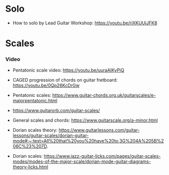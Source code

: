 # Solo
- How to solo by Lead Guitar Workshop: https://youtu.be/riXKUUjJFK8

# Scales
### Video
- Pentatonic scale video: https://youtu.be/uuraAIKyPiQ
- CAGED progression of chords on guitar fretboard: https://youtu.be/0Qp26KcDrGw
- Pentatonic scales: https://www.guitar-chords.org.uk/guitarscales/e-majorpentatonic.html
- https://www.guitarorb.com/guitar-scales/

- General scales and chords: https://www.guitarscale.org/a-minor.html
- Dorian scales theory: https://www.guitarlessons.com/guitar-lessons/guitar-scales/dorian-guitar-mode#:~:text=All%20that%20you%20have%20to,3G%204A%205B%206C%23%207D.
- Dorian scales: https://www.jazz-guitar-licks.com/pages/guitar-scales-modes/modes-of-the-major-scale/dorian-mode-guitar-diagrams-theory-licks.html 
